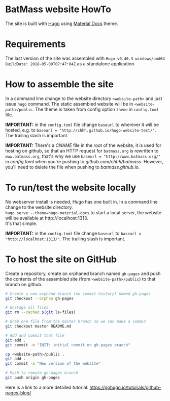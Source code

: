 # BatMass website HowTo
The site is built with [Hugo](https://gohugo.io/) using [Material
Docs](https://github.com/digitalcraftsman/hugo-material-docs) theme.

# Requirements
The last version of the site was assembled with `Hugo v0.40.3 windows/amd64 
BuildDate: 2018-05-09T07:47:04Z` as a standalone application.

# How to assemble the site
In a command line change to the website directory `<website-path>` and just
issue `hugo` command. The static assembled website will be in
`<website-path>/public`. The theme is taken from config option `theme` in 
`config.toml` file.


__IMPORTANT:__ in the `config.toml` file change `baseurl` to wherever it will be
hosted, e.g. to `baseurl = "http://chhh.github.io/hugo-website-test/"`. The
trailing slash is important.  


__IMPORTANT:__ There's a _CNAME_ file in the root of the website, it is used for
hosting on github, so that an HTTP request for `batmass.org` is rewritten to
`www.batmass.org`, that's why we use `baseurl = "http://www.batmass.org/"` in
_config.toml_  when you're pushing to _github.com/chhh/batmass_. However, you'll
need to delete the file when pushing to _batmass.github.io_.



# To run/test the website locally
No webserver install is needed, Hugo has one built in. In a command line change
to the website directory.  
`hugo serve --theme=hugo-material-docs` to start a local server, the website
will be available at http://localhost:1313.  
It's that simple.  


__IMPORTANT:__ in the `config.toml` file change `baseurl` to `baseurl =
"http://localhost:1313/"`. The trailing slash is important.



# To host the site on GitHub
Create a repository, create an orphaned branch named `gh-pages` and push the
contents of the assembled site (from `<website-path>/public`) to that branch on
github.  
```bash
# Create a new orphand branch (no commit history) named gh-pages
git checkout --orphan gh-pages

# Unstage all files
git rm --cached $(git ls-files)

# Grab one file from the master branch so we can make a commit
git checkout master README.md

# Add and commit that file
git add .
git commit -m "INIT: initial commit on gh-pages branch"

cp <website-path>/public .
git add .
git commit -m "New version of the website"

# Push to remote gh-pages branch
git push origin gh-pages
```
Here is a link to a more detailed tutorial:
https://gohugo.io/tutorials/github-pages-blog/
